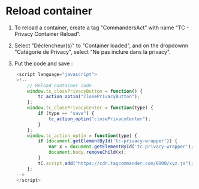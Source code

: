 # Reload container

1) To reload a container, create a tag "CommandersAct" with name "TC - Privacy Container Reload".

2) Select "Déclencheur(s)" to "Container loaded", and on the dropdownn "Catégorie de Privacy", select "Ne pas inclure dans la privacy".

3) Put the code and save :

```js
    <script language="javascript">
    <!--
        // Reload container code
        window.tc_closePrivacyButton = function() {
            tc_action_optin("closePrivacyButton");
        };
        window.tc_closePrivacyCenter = function(type) {
            if (type == "save") {
                tc_action_optin("closePrivacyCenter");
            }
        };
        window.tc_action_optin = function(type) {
            if (document.getElementById('tc-privacy-wrapper')) {
                var x = document.getElementById('tc-privacy-wrapper');
                document.body.removeChild(x);
            }
            tC.script.add("https://cdn.tagcommander.com/0000/xyz.js");
        };
    -->
    </script>
